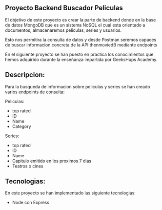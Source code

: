 ## Proyecto Backend Buscador Peliculas

El objetivo de este proyecto es crear la parte de backend donde en la base de datos MongoDB que es un sistema NoSQL el cual esta orientado a documentos, almacenaremos peliculas, series y usuarios.

Esto nos permitira la consulta de datos y desde Postman seremos capaces de buscar informacion concreta de la API thenmoviedB mediante endpoints

En el siguiente proyecto se han puesto en practica los conocimientos que hemos adquirido durante la enseñanza impartida por GeeksHups Academy.

## Descripcion:

Para la busqueda de informacion sobre peliculas y series se han creado varios endpoints de consulta:

Peliculas:
- top rated
- ID
- Name
- Category

Series:
- top rated
- ID
- Name
- Capitulo emitido en los proximos 7 dias
- Teatros o cines 

## Tecnologias:

En este proyecto se han implementado las siguiente tecnologias:

- Node con Express
